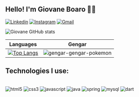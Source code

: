 ## Hello! I'm Giovane Boaro 🙋‍♂️

[![Linkedin](https://img.shields.io/badge/LinkedIn-0077B5?style=for-the-badge&logo=linkedin&logoColor=white)]([www.linkedin.com/in/giovane-boaro-6a3783186](https://www.linkedin.com/in/giovane-boaro-6a3783186/))
[![Instagram](https://img.shields.io/badge/Instagram-E4405F?style=for-the-badge&logo=instagram&logoColor=white)](https://www.instagram.com/g.boaro/)
[![Gmail](https://img.shields.io/badge/Gmail-D14836?style=for-the-badge&logo=gmail&logoColor=white)]([https://mail.google.com/mail/u/0/#inbox?compose=CllgCJfpKgZBJnWChrvgNzPMqCGPwdQlDqGPnxjRSSLkphHMxWBCVqSRpzcfrxGHBFsMBZXmDqV](https://mail.google.com/mail/u/0/#inbox?compose=GTvVlcRzDRDTDJTRDFPKMXlVqbPVHHTcNrqVnJpHBvHRdTKGvwDgvVJKSgJRgrmXgGbpzNJwTCqrW))


![Giovane GitHub stats](https://github-readme-stats.vercel.app/api?username=GiovaneBoaro&show_icons=true&theme=dracula)

| Languages | Gengar |
|--- |--- 
| [![Top Langs](https://github-readme-stats.vercel.app/api/top-langs/?username=GiovaneBoaro)](https://github.com/anuraghazra/github-readme-stats) | ![gengar-gengar-pokemon](https://github.com/GiovaneBoaro/GiovaneBoaro/assets/96142962/0ccdbfdc-4508-45d5-8f48-5ae4ffa7939c) | 

## Technologies I use:
<div style="display: inline_block"><br/>
<img align="center" alt="html5" src="https://img.shields.io/badge/HTML5-E34F26?style=for-the-badge&logo=html5&logoColor=white">
<img align="center" alt="css3" src="https://img.shields.io/badge/CSS3-1572B6?style=for-the-badge&logo=css3&logoColor=white">
<img align="center" alt="javascript" src="https://img.shields.io/badge/JavaScript-F7DF1E?style=for-the-badge&logo=javascript&logoColor=black">
<img align="center" alt="java" src="https://img.shields.io/badge/Java-ED8B00?style=for-the-badge&logo=openjdk&logoColor=white">
<img align="center" alt="spring" src="https://img.shields.io/badge/Spring-6DB33F?style=for-the-badge&logo=spring&logoColor=white">
<img align="center" alt="mysql" src="https://img.shields.io/badge/MySQL-00000F?style=for-the-badge&logo=mysql&logoColor=white">
<img align="center" alt="dart" src="https://img.shields.io/badge/Dart-0175C2?style=for-the-badge&logo=dart&logoColor=white">
</div>
